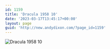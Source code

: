 ```yaml
---
id: 1159
title: 'Dracula 1958 10'
date: '2023-03-17T13:45:17+00:00'
layout: page
guid: 'http://new.andydixon.com/?page_id=1159'
---
```


![Dracula 1958 10](https://i0.wp.com/assets.g8x2.ldn.idrivee2-23.com/posters/Dracula%201958%2010%200.jpg?w=1200&ssl=1 "Dracula 1958 10")